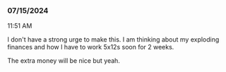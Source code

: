 ### 07/15/2024

11:51 AM

I don't have a strong urge to make this. I am thinking about my exploding finances and how I have to work 5x12s soon for 2 weeks.

The extra money will be nice but yeah.

